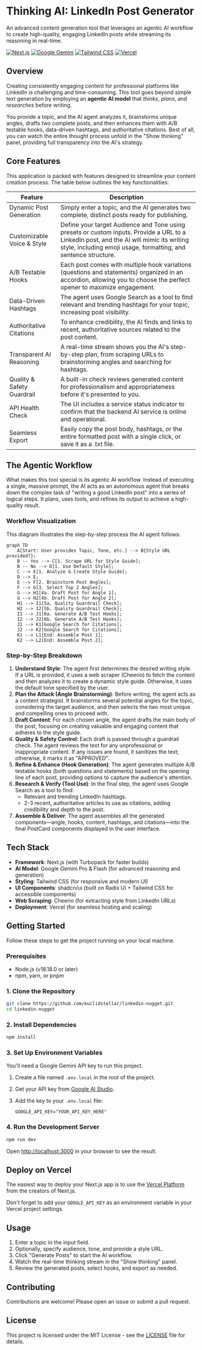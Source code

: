 # Thinking AI: LinkedIn Post Generator

An advanced content generation tool that leverages an agentic AI workflow to create high-quality, engaging LinkedIn posts while streaming its reasoning in real-time.

[![Next.js](https://img.shields.io/badge/Next.js-000000?style=for-the-badge&logo=next.js&logoColor=white)](https://nextjs.org/)
[![Google Gemini](https://img.shields.io/badge/Google%20Gemini-4285F4?style=for-the-badge&logo=google&logoColor=white)](https://ai.google.dev/)
[![Tailwind CSS](https://img.shields.io/badge/Tailwind_CSS-38B2AC?style=for-the-badge&logo=tailwind-css&logoColor=white)](https://tailwindcss.com/)
[![Vercel](https://img.shields.io/badge/Vercel-000000?style=for-the-badge&logo=vercel&logoColor=white)](https://vercel.com/)

## Overview

Creating consistently engaging content for professional platforms like LinkedIn is challenging and time-consuming. This tool goes beyond simple text generation by employing an **agentic AI model** that *thinks*, *plans*, and *researches* before writing.

You provide a topic, and the AI agent analyzes it, brainstorms unique angles, drafts two complete posts, and then enhances them with A/B testable hooks, data-driven hashtags, and authoritative citations. Best of all, you can watch the entire thought process unfold in the "Show thinking" panel, providing full transparency into the AI's strategy.

## Core Features

This application is packed with features designed to streamline your content creation process. The table below outlines the key functionalities:

| Feature | Description |
|---------|-------------|
| Dynamic Post Generation | Simply enter a topic, and the AI generates two complete, distinct posts ready for publishing. |
| Customizable Voice & Style | Define your target Audience and Tone using presets or custom inputs. Provide a URL to a LinkedIn post, and the AI will mimic its writing style, including emoji usage, formatting, and sentence structure. |
| A/B Testable Hooks | Each post comes with multiple hook variations (questions and statements) organized in an accordion, allowing you to choose the perfect opener to maximize engagement. |
| Data-Driven Hashtags | The agent uses Google Search as a tool to find relevant and trending hashtags for your topic, increasing post visibility. |
| Authoritative Citations | To enhance credibility, the AI finds and links to recent, authoritative sources related to the post content. |
| Transparent AI Reasoning | A real-time stream shows you the AI's step-by-step plan, from scraping URLs to brainstorming angles and searching for hashtags. |
| Quality & Safety Guardrail | A built-in check reviews generated content for professionalism and appropriateness before it's presented to you. |
| API Health Check | The UI includes a service status indicator to confirm that the backend AI service is online and operational. |
| Seamless Export | Easily copy the post body, hashtags, or the entire formatted post with a single click, or save it as a .txt file. |

## The Agentic Workflow

What makes this tool special is its agentic AI workflow. Instead of executing a single, massive prompt, the AI acts as an autonomous agent that breaks down the complex task of "writing a good LinkedIn post" into a series of logical steps. It plans, uses tools, and refines its output to achieve a high-quality result.

### Workflow Visualization

This diagram illustrates the step-by-step process the AI agent follows:

```mermaid
graph TD
    A[Start: User provides Topic, Tone, etc.] --> B{Style URL provided?};
    B -- Yes --> C[1. Scrape URL for Style Guide];
    B -- No --> D[1. Use Default Style];
    C --> E[1. Analyze & Create Style Guide];
    D --> E;
    E --> F[2. Brainstorm Post Angles];
    F --> G[3. Select Top 2 Angles];
    G --> H1[4a. Draft Post for Angle 1];
    G --> H2[4b. Draft Post for Angle 2];
    H1 --> I1[5a. Quality Guardrail Check];
    H2 --> I2[5b. Quality Guardrail Check];
    I1 --> J1[6a. Generate A/B Test Hooks];
    I2 --> J2[6b. Generate A/B Test Hooks];
    J1 --> K1[Google Search for Citations];
    J2 --> K2[Google Search for Citations];
    K1 --> L1[End: Assemble Post 1];
    K2 --> L2[End: Assemble Post 2];
```

### Step-by-Step Breakdown

1. **Understand Style**: The agent first determines the desired writing style. If a URL is provided, it uses a web scraper (Cheerio) to fetch the content and then analyzes it to create a dynamic style guide. Otherwise, it uses the default tone specified by the user.
2. **Plan the Attack (Angle Brainstorming)**: Before writing, the agent acts as a content strategist. It brainstorms several potential angles for the topic, considering the target audience, and then selects the two most unique and compelling ones to proceed with.
3. **Draft Content**: For each chosen angle, the agent drafts the main body of the post, focusing on creating valuable and engaging content that adheres to the style guide.
4. **Quality & Safety Control**: Each draft is passed through a guardrail check. The agent reviews the text for any unprofessional or inappropriate content. If any issues are found, it sanitizes the text; otherwise, it marks it as "APPROVED".
5. **Refine & Enhance (Hook Generation)**: The agent generates multiple A/B testable hooks (both questions and statements) based on the opening line of each post, providing options to capture the audience's attention.
6. **Research & Verify (Tool Use)**: In the final step, the agent uses Google Search as a tool to find:
   - Relevant and trending LinkedIn hashtags.
   - 2-3 recent, authoritative articles to use as citations, adding credibility and depth to the post.
7. **Assemble & Deliver**: The agent assembles all the generated components—angle, hooks, content, hashtags, and citations—into the final PostCard components displayed in the user interface.

## Tech Stack

- **Framework**: Next.js (with Turbopack for faster builds)
- **AI Model**: Google Gemini Pro & Flash (for advanced reasoning and generation)
- **Styling**: Tailwind CSS (for responsive and modern UI)
- **UI Components**: shadcn/ui (built on Radix UI + Tailwind CSS for accessible components)
- **Web Scraping**: Cheerio (for extracting style from LinkedIn URLs)
- **Deployment**: Vercel (for seamless hosting and scaling)

## Getting Started

Follow these steps to get the project running on your local machine.

### Prerequisites

- Node.js (v18.18.0 or later)
- npm, yarn, or pnpm

### 1. Clone the Repository

```bash
git clone https://github.com/euclidstellar/linkedin-nugget.git
cd linkedin-nugget
```

### 2. Install Dependencies

```bash
npm install
```

### 3. Set Up Environment Variables

You'll need a Google Gemini API key to run this project.

1. Create a file named `.env.local` in the root of the project.
2. Get your API key from [Google AI Studio](https://aistudio.google.com/app/apikey).
3. Add the key to your `.env.local` file:

   ```env
   GOOGLE_API_KEY="YOUR_API_KEY_HERE"
   ```

### 4. Run the Development Server

```bash
npm run dev
```

Open [http://localhost:3000](http://localhost:3000) in your browser to see the result.

## Deploy on Vercel

The easiest way to deploy your Next.js app is to use the [Vercel Platform](https://vercel.com/new?utm_medium=default-template&filter=next.js&utm_source=create-next-app&utm_campaign=create-next-app-readme) from the creators of Next.js.

Don't forget to add your `GOOGLE_API_KEY` as an environment variable in your Vercel project settings.

## Usage

1. Enter a topic in the input field.
2. Optionally, specify audience, tone, and provide a style URL.
3. Click "Generate Posts" to start the AI workflow.
4. Watch the real-time thinking stream in the "Show thinking" panel.
5. Review the generated posts, select hooks, and export as needed.

## Contributing

Contributions are welcome! Please open an issue or submit a pull request.

## License

This project is licensed under the MIT License - see the [LICENSE](LICENSE) file for details.